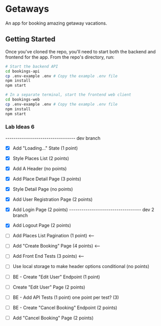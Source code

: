 # Getaways
An app for booking amazing getaway vacations.

## Getting Started

Once you've cloned the repo, you'll need to start both the backend and frontend for the app. From the repo's directory, run:

```bash
# Start the backend API
cd bookings-api
cp .env-example .env # Copy the example .env file
npm install
npm start

# In a separate terminal, start the frontend web client
cd bookings-web
cp .env-example .env # Copy the example .env file
npm install
npm start
```

### Lab Ideas 6
---------------------------------- dev branch 
- [X] Add "Loading..." State (1 point)
- [X] Style Places List (2 points)
- [X] Add A Header (no points)
- [X] Add Place Detail Page (3 points)
- [X] Style Detail Page (no points)
- [X] Add User Registration Page (2 points)
- [X] Add Login Page (2 points)
----------------------------------- dev 2 branch 
- [X] Add Logout Page (2 points)
- [ ] Add Places List Pagination (1 point) <--
- [ ] Add "Create Booking" Page (4 points) <--
- [ ] Add Front End Tests (3 points) <--
- [ ] Use local storage to make header options conditional (no points)

- [ ] BE - Create "Edit User" Endpoint (1 point)
- [ ] Create "Edit User" Page (2 points)
- [ ] BE - Add API Tests (1 point) one point per test? (3)
- [ ] BE - Create "Cancel Booking" Endpoint (2 points)
- [ ] Add "Cancel Booking" Page (2 points)
